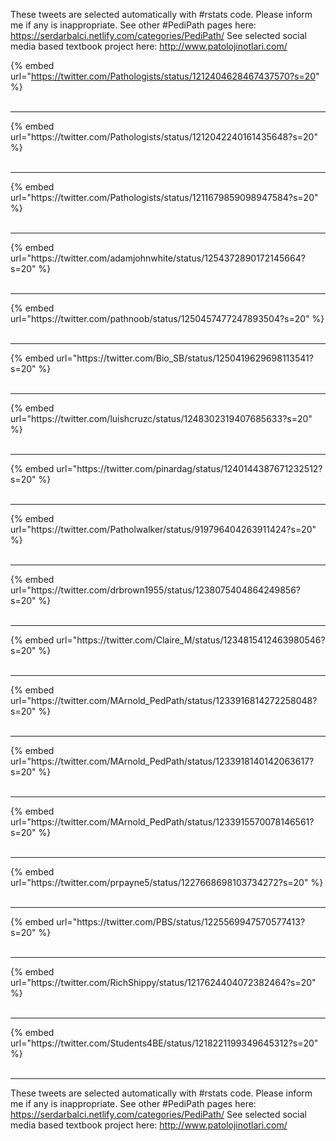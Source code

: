 

These tweets are selected automatically with #rstats code. Please inform me if any is inappropriate.
See other #PediPath pages here: https://serdarbalci.netlify.com/categories/PediPath/ 
See selected social media based textbook project here: http://www.patolojinotlari.com/

{% embed url="https://twitter.com/Pathologists/status/1212404628467437570?s=20" %}<br>
<br>
<hr>
{% embed url="https://twitter.com/Pathologists/status/1212042240161435648?s=20" %}<br>
<br>
<hr>
{% embed url="https://twitter.com/Pathologists/status/1211679859098947584?s=20" %}<br>
<br>
<hr>
{% embed url="https://twitter.com/adamjohnwhite/status/1254372890172145664?s=20" %}<br>
<br>
<hr>
{% embed url="https://twitter.com/pathnoob/status/1250457477247893504?s=20" %}<br>
<br>
<hr>
{% embed url="https://twitter.com/Bio_SB/status/1250419629698113541?s=20" %}<br>
<br>
<hr>
{% embed url="https://twitter.com/luishcruzc/status/1248302319407685633?s=20" %}<br>
<br>
<hr>
{% embed url="https://twitter.com/pinardag/status/1240144387671232512?s=20" %}<br>
<br>
<hr>
{% embed url="https://twitter.com/Patholwalker/status/919796404263911424?s=20" %}<br>
<br>
<hr>
{% embed url="https://twitter.com/drbrown1955/status/1238075404864249856?s=20" %}<br>
<br>
<hr>
{% embed url="https://twitter.com/Claire_M/status/1234815412463980546?s=20" %}<br>
<br>
<hr>
{% embed url="https://twitter.com/MArnold_PedPath/status/1233916814272258048?s=20" %}<br>
<br>
<hr>
{% embed url="https://twitter.com/MArnold_PedPath/status/1233918140142063617?s=20" %}<br>
<br>
<hr>
{% embed url="https://twitter.com/MArnold_PedPath/status/1233915570078146561?s=20" %}<br>
<br>
<hr>
{% embed url="https://twitter.com/prpayne5/status/1227668698103734272?s=20" %}<br>
<br>
<hr>
{% embed url="https://twitter.com/PBS/status/1225569947570577413?s=20" %}<br>
<br>
<hr>
{% embed url="https://twitter.com/RichShippy/status/1217624404072382464?s=20" %}<br>
<br>
<hr>
{% embed url="https://twitter.com/Students4BE/status/1218221199349645312?s=20" %}<br>
<br>
<hr>


These tweets are selected automatically with #rstats code. Please inform me if any is inappropriate.
See other #PediPath pages here: https://serdarbalci.netlify.com/categories/PediPath/ 
See selected social media based textbook project here: http://www.patolojinotlari.com/
